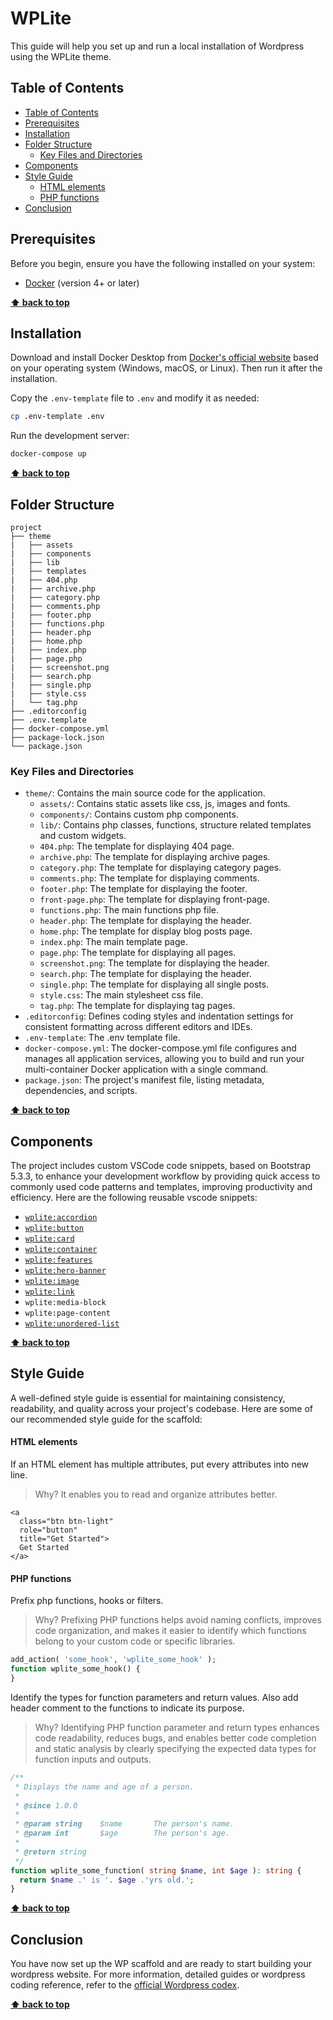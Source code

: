 # WPLite<!-- omit from toc -->

This guide will help you set up and run a local installation of Wordpress using the WPLite theme.

## Table of Contents

- [Table of Contents](#table-of-contents)
- [Prerequisites](#prerequisites)
- [Installation](#installation)
- [Folder Structure](#folder-structure)
  - [Key Files and Directories](#key-files-and-directories)
- [Components](#components)
- [Style Guide](#style-guide)
  - [HTML elements](#html-elements)
  - [PHP functions](#php-functions)
- [Conclusion](#conclusion)

## Prerequisites

Before you begin, ensure you have the following installed on your system:

- [Docker](https://www.docker.com/) (version 4+ or later)

**[⬆ back to top](#table-of-contents)**

## Installation

Download and install Docker Desktop from [Docker's official website](https://www.docker.com/) based on your operating system (Windows, macOS, or Linux). Then run it after the installation.

Copy the `.env-template` file to `.env` and modify it as needed:

```bash
cp .env-template .env
```

Run the development server:

```bash
docker-compose up
```

**[⬆ back to top](#table-of-contents)**

## Folder Structure

```
project
├── theme
|   ├── assets
|   ├── components
|   ├── lib
|   ├── templates
|   ├── 404.php
|   ├── archive.php
|   ├── category.php
|   ├── comments.php
|   ├── footer.php
|   ├── functions.php
|   ├── header.php
|   ├── home.php
|   ├── index.php
|   ├── page.php
|   ├── screenshot.png
|   ├── search.php
|   ├── single.php
|   ├── style.css
|   └── tag.php
├── .editorconfig
├── .env.template
├── docker-compose.yml
├── package-lock.json
└── package.json
```

### Key Files and Directories

- `theme/`: Contains the main source code for the application.
  - `assets/`: Contains static assets like css, js, images and fonts.
  - `components/`: Contains custom php components.
  - `lib/`: Contains php classes, functions, structure related templates and custom widgets.
  - `404.php`: The template for displaying 404 page.
  - `archive.php`: The template for displaying archive pages.
  - `category.php`: The template for displaying category pages.
  - `comments.php`: The template for displaying comments.
  - `footer.php`: The template for displaying the footer.
  - `front-page.php`: The template for displaying front-page.
  - `functions.php`: The main functions php file.
  - `header.php`: The template for displaying the header.
  - `home.php`: The template for display blog posts page.
  - `index.php`: The main template page.
  - `page.php`: The template for displaying all pages.
  - `screenshot.png`: The template for displaying the header.
  - `search.php`: The template for displaying the header.
  - `single.php`: The template for displaying all single posts.
  - `style.css`: The main stylesheet css file.
  - `tag.php`: The template for displaying tag pages.
- `.editorconfig`: Defines coding styles and indentation settings for consistent formatting across different editors and IDEs.
- `.env-template`: The .env template file.
- `docker-compose.yml`: The docker-compose.yml file configures and manages all application services, allowing you to build and run your multi-container Docker application with a single command.
- `package.json`: The project's manifest file, listing metadata, dependencies, and scripts.

**[⬆ back to top](#table-of-contents)**

## Components

The project includes custom VSCode code snippets, based on Bootstrap 5.3.3, to enhance your development workflow by providing quick access to commonly used code patterns and templates, improving productivity and efficiency. Here are the following reusable vscode snippets:

- [`wplite:accordion`](/docs/components/accordion/README.md)
- [`wplite:button`](/docs/components/button/README.md)
- [`wplite:card`](/docs/components/card/README.md)
- [`wplite:container`](/docs/components/container/README.md)
- [`wplite:features`](/docs/components/features/README.md)
- [`wplite:hero-banner`](/docs/components/hero-banner/README.md)
- [`wplite:image`](/docs/components/image/README.md)
- [`wplite:link`](/docs/components/link/README.md)
- `wplite:media-block`
- `wplite:page-content`
- [`wplite:unordered-list`](/docs/components/unordered-list/README.md)

**[⬆ back to top](#table-of-contents)**

## Style Guide

A well-defined style guide is essential for maintaining consistency, readability, and quality across your project's codebase. Here are some of our recommended style guide for the scaffold:

#### HTML elements

If an HTML element has multiple attributes, put every attributes into new line.

> Why? It enables you to read and organize attributes better.

```phtml
<a
  class="btn btn-light"
  role="button"
  title="Get Started">
  Get Started
</a>
```

#### PHP functions

Prefix php functions, hooks or filters.

> Why? Prefixing PHP functions helps avoid naming conflicts, improves code organization, and makes it easier to identify which functions belong to your custom code or specific libraries.

```php
add_action( 'some_hook', 'wplite_some_hook' );
function wplite_some_hook() {
}
```

Identify the types for function parameters and return values. Also add header comment to the functions to indicate its purpose.

> Why? Identifying PHP function parameter and return types enhances code readability, reduces bugs, and enables better code completion and static analysis by clearly specifying the expected data types for function inputs and outputs.

```php
/**
 * Displays the name and age of a person.
 *
 * @since 1.0.0
 *
 * @param string    $name       The person's name.
 * @param int       $age        The person's age.
 *
 * @return string
 */
function wplite_some_function( string $name, int $age ): string {
  return $name .' is '. $age .'yrs old.';
}
```

**[⬆ back to top](#table-of-contents)**

## Conclusion

You have now set up the WP scaffold and are ready to start building your wordpress website. For more information, detailed guides or wordpress coding reference, refer to the [official Wordpress codex](https://codex.wordpress.org/).

**[⬆ back to top](#table-of-contents)**

